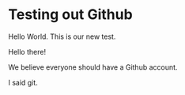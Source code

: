 # Testing out Github

Hello World. This is our new test.

Hello there!

We believe everyone should have a Github account.

I said git.
